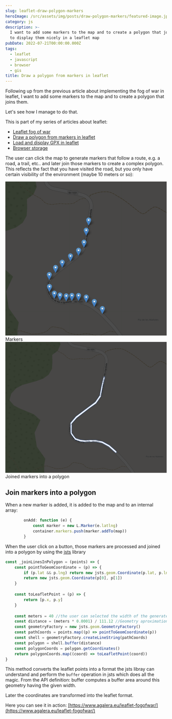 ```yaml
---
slug: leaflet-draw-polygon-markers
heroImage: /src/assets/img/posts/draw-polygon-markers/featured-image.jpg
category: js
description: >-
  I want to add some markers to the map and to create a polygon that joins them
  to display them nicely in a leaflet map
pubDate: 2022-07-21T00:00:00.000Z
tags:
  - leaflet
  - javascript
  - browser
  - gis
title: Draw a polygon from markers in leaflet
---
```


Following up from the previous article about implementing the fog of war in leaflet, I want to add some markers to the map and to create a polygon that joins them.

Let's see how I manage to do that.

This is part of my series of articles about leaflet:

- <a href="/leaflet-fog-of-war">Leaflet fog of war</a>
- <a href="/leaflet-draw-polygon-markers">Draw a polygon from markers in leaflet</a>
- <a href="/leaflet-load-gpx">Load and display GPX in leaflet</a>
- <a href="/browser-storage">Browser storage</a>

The user can click the map to generate markers that follow a route, e.g. a road, a trail, etc.. and later join those markers to create a complex polygon. This reflects the fact that you have visited the road, but you only have certain visibility of the environment (maybe 10 meters or so):

![Markers](/src/assets/img/posts/draw-polygon-markers/1.png 'Markers')
Markers
![Joined markers into a polygon](/src/assets/img/posts/draw-polygon-markers/2.png 'Joined markers into a polygon')
Joined markers into a polygon

## Join markers into a polygon

When a new marker is added, it is added to the map and to an internal array:

```javascript
        onAdd: function (e) {
            const marker = new L.Marker(e.latlng)
            container.markers.push(marker.addTo(map))
        }
```

When the user click on a button, those markers are processed and joined into a polygon by using the <a href="https://github.com/bjornharrtell/jsts">jsts</a> library

```javascript
const _joinLinesInPolygon = (points) => {
	const pointToGeomCoordinate = (p) => {
		if (p.lat && p.lng) return new jsts.geom.Coordinate(p.lat, p.lng)
		return new jsts.geom.Coordinate(p[0], p[1])
	}

	const toLeafletPoint = (p) => {
		return [p.x, p.y]
	}

	const meters = 40 //the user can selected the width of the generated polygon
	const distance = (meters * 0.0001) / 111.12 //Geometry aproximations
	const geometryFactory = new jsts.geom.GeometryFactory()
	const pathCoords = points.map((p) => pointToGeomCoordinate(p))
	const shell = geometryFactory.createLineString(pathCoords)
	const polygon = shell.buffer(distance)
	const polygonCoords = polygon.getCoordinates()
	return polygonCoords.map((coord) => toLeafletPoint(coord))
}
```

This method converts the leaflet points into a format the jsts libray can understand and perform the `buffer` operation in jsts which does all the magic. From the API definition: buffer computes a buffer area around this geometry having the given width.

Later the coordinates are transformed into the leaflet format.

Here you can see it in action: <a href="https://www.agalera.eu/leaflet-fogofwar/" target="_blank" rel="noopener">[https://www.agalera.eu/leaflet-fogofwar/](https://www.agalera.eu/leaflet-fogofwar/)</a>
